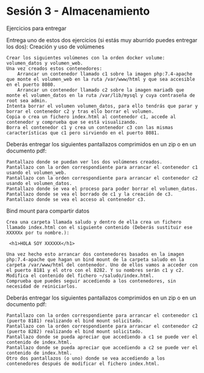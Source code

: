 # Sesión 3 - Almacenamiento

Ejercicios para entregar

Entrega uno de estos dos ejercicios (si estás muy aburrido puedes entregar los dos):
Creación y uso de volúmenes

    Crear los siguientes volúmenes con la orden docker volume: volumen_datos y volumen_web.
    Una vez creados estos contenedores:
        Arrancar un contenedor llamado c1 sobre la imagen php:7.4-apache que monte el volumen_web en la ruta /var/www/html y que sea accesible en el puerto 8080.
        Arrancar un contenedor llamado c2 sobre la imagen mariadb que monte el volumen_datos en la ruta /var/lib/mysql y cuya contraseña de root sea admin.
    Intenta borrar el volumen volumen_datos, para ello tendrás que parar y borrar el contenedor c2 y tras ello borrar el volumen.
    Copia o crea un fichero index.html al contenedor c1, accede al contenedor y comprueba que se está visualizando.
    Borra el contenedor c1 y crea un contenedor c3 con las mismas características que c1 pero sirviendo en el puerto 8081.

Deberás entregar los siguientes pantallazos comprimidos en un zip o en un documento pdf:

    Pantallazo donde se puedan ver los dos volúmenes creados.
    Pantallazo con la orden correspondiente para arrancar el contenedor c1 usando el volumen_web.
    Pantallazo con la orden correspondiente para arrancar el contenedor c2 usando el volumen_datos.
    Pantallazo donde se vea el proceso para poder borrar el volumen_datos.
    Pantallazo donde se vea el borrado de c1 y la creación de c3.
    Pantallazo donde se vea el acceso al contenedor c3.

Bind mount para compartir datos

    Crea una carpeta llamada saludo y dentro de ella crea un fichero llamado index.html con el siguiente contenido (Deberás sustituir ese XXXXXx por tu nombre.):

     <h1>HOLA SOY XXXXXX</h1>

    Una vez hecho esto arrancar dos contenedores basados en la imagen php:7.4-apache que hagan un bind mount de la carpeta saludo en la carpeta /var/www/html del contenedor. Uno de ellos vamos a acceder con el puerto 8181 y el otro con el 8282. Y su nombres serán c1 y c2.
    Modifica el contenido del fichero ~/saludo/index.html.
    Comprueba que puedes seguir accediendo a los contenedores, sin necesidad de reiniciarlos.

Deberás entregar los siguientes pantallazos comprimidos en un zip o en un documento pdf:

    Pantallazo con la orden correspondiente para arrancar el contenedor c1 (puerto 8181) realizando el bind mount solicitado.
    Pantallazo con la orden correspondiente para arrancar el contenedor c2 (puerto 8282) realizando el bind mount solicitado.
    Pantallazo donde se pueda apreciar que accediendo a c1 se puede ver el contenido de index.html.
    Pantallazo donde se pueda apreciar que accediendo a c2 se puede ver el contenido de index.html.
    Otro dos pantallazos (o uno) donde se vea accediendo a los contenedores después de modificar el fichero index.html.

